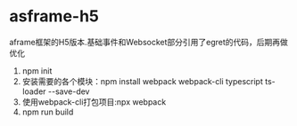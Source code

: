# asframe-h5
aframe框架的H5版本.基础事件和Websocket部分引用了egret的代码，后期再做优化
1. npm init
2. 安装需要的各个模块：npm install webpack webpack-cli typescript ts-loader --save-dev
3. 使用webpack-cli打包项目:npx webpack
4. npm run build